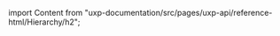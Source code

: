 
import Content from "uxp-documentation/src/pages/uxp-api/reference-html/Hierarchy/h2";

<Content query="product=xd"/>
